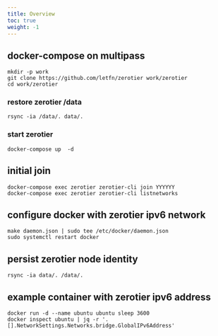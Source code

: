 ```yaml
---
title: Overview
toc: true
weight: -1
---
```

## docker-compose on multipass

    mkdir -p work
    git clone https://github.com/letfn/zerotier work/zerotier
    cd work/zerotier

### restore zerotier /data

    rsync -ia /data/. data/.

### start zerotier

    docker-compose up  -d

## initial join

    docker-compose exec zerotier zerotier-cli join YYYYYY
    docker-compose exec zerotier zerotier-cli listnetworks

## configure docker with zerotier ipv6 network

    make daemon.json | sudo tee /etc/docker/daemon.json
    sudo systemctl restart docker

## persist zerotier node identity

    rsync -ia data/. /data/.

## example container with zerotier ipv6 address

    docker run -d --name ubuntu ubuntu sleep 3600
    docker inspect ubuntu | jq -r '.[].NetworkSettings.Networks.bridge.GlobalIPv6Address'

